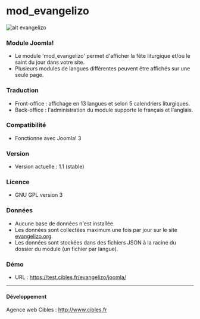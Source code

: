 # mod_evangelizo

![alt evangelizo](https://fr.peripsum.org/assets/img/ic_menu_logo.png)

### Module Joomla!

* Le module 'mod_evangelizo' permet d'afficher la fête liturgique et/ou le saint du jour dans votre site.
* Plusieurs modules de langues différentes peuvent être affichés sur une seule page.

### Traduction

* Front-office : affichage en 13 langues et selon 5 calendriers liturgiques.
* Back-office : l'administration du module supporte le français et l'anglais.

### Compatibilité

* Fonctionne avec Joomla! 3

### Version

* Version actuelle : 1.1 (stable)

### Licence

* GNU GPL version 3

### Données

 * Aucune base de données n'est installée.
 * Les données sont collectées maximum une fois par jour sur le site [evangelizo.org](https://www.evangelizo.org).
 * Les données sont stockées dans des fichiers JSON à la racine du dossier du module (un fichier par langue).

### Démo

* URL : https://test.cibles.fr/evangelizo/joomla/

---

#### Développement

Agence web Cibles : http://www.cibles.fr

